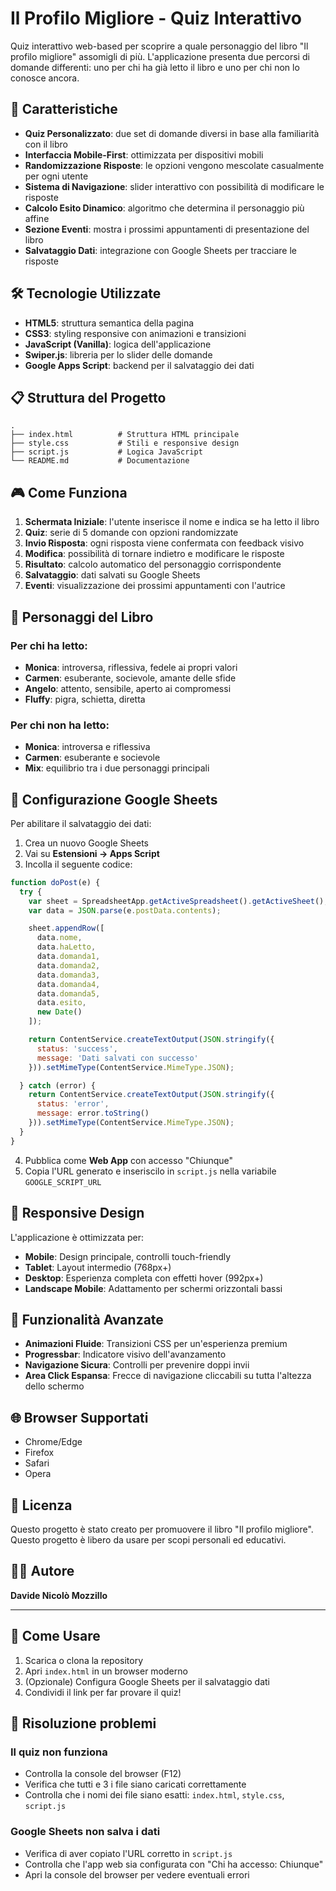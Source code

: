 # Il Profilo Migliore - Quiz Interattivo

Quiz interattivo web-based per scoprire a quale personaggio del libro "Il profilo migliore" assomigli di più. L'applicazione presenta due percorsi di domande differenti: uno per chi ha già letto il libro e uno per chi non lo conosce ancora.

## 🚀 Caratteristiche

- **Quiz Personalizzato**: due set di domande diversi in base alla familiarità con il libro
- **Interfaccia Mobile-First**: ottimizzata per dispositivi mobili
- **Randomizzazione Risposte**: le opzioni vengono mescolate casualmente per ogni utente
- **Sistema di Navigazione**: slider interattivo con possibilità di modificare le risposte
- **Calcolo Esito Dinamico**: algoritmo che determina il personaggio più affine
- **Sezione Eventi**: mostra i prossimi appuntamenti di presentazione del libro
- **Salvataggio Dati**: integrazione con Google Sheets per tracciare le risposte

## 🛠️ Tecnologie Utilizzate

- **HTML5**: struttura semantica della pagina
- **CSS3**: styling responsive con animazioni e transizioni
- **JavaScript (Vanilla)**: logica dell'applicazione
- **Swiper.js**: libreria per lo slider delle domande
- **Google Apps Script**: backend per il salvataggio dei dati

## 📋 Struttura del Progetto

```
.
├── index.html          # Struttura HTML principale
├── style.css           # Stili e responsive design
├── script.js           # Logica JavaScript
└── README.md           # Documentazione
```

## 🎮 Come Funziona

1. **Schermata Iniziale**: l'utente inserisce il nome e indica se ha letto il libro
2. **Quiz**: serie di 5 domande con opzioni randomizzate
3. **Invio Risposta**: ogni risposta viene confermata con feedback visivo
4. **Modifica**: possibilità di tornare indietro e modificare le risposte
5. **Risultato**: calcolo automatico del personaggio corrispondente
6. **Salvataggio**: dati salvati su Google Sheets
7. **Eventi**: visualizzazione dei prossimi appuntamenti con l'autrice

## 🎨 Personaggi del Libro

### Per chi ha letto:
- **Monica**: introversa, riflessiva, fedele ai propri valori
- **Carmen**: esuberante, socievole, amante delle sfide
- **Angelo**: attento, sensibile, aperto ai compromessi
- **Fluffy**: pigra, schietta, diretta

### Per chi non ha letto:
- **Monica**: introversa e riflessiva
- **Carmen**: esuberante e socievole
- **Mix**: equilibrio tra i due personaggi principali

## 🔧 Configurazione Google Sheets

Per abilitare il salvataggio dei dati:

1. Crea un nuovo Google Sheets
2. Vai su **Estensioni → Apps Script**
3. Incolla il seguente codice:

```javascript
function doPost(e) {
  try {
    var sheet = SpreadsheetApp.getActiveSpreadsheet().getActiveSheet();
    var data = JSON.parse(e.postData.contents);

    sheet.appendRow([
      data.nome,
      data.haLetto,
      data.domanda1,
      data.domanda2,
      data.domanda3,
      data.domanda4,
      data.domanda5,
      data.esito,
      new Date()
    ]);

    return ContentService.createTextOutput(JSON.stringify({
      status: 'success',
      message: 'Dati salvati con successo'
    })).setMimeType(ContentService.MimeType.JSON);

  } catch (error) {
    return ContentService.createTextOutput(JSON.stringify({
      status: 'error',
      message: error.toString()
    })).setMimeType(ContentService.MimeType.JSON);
  }
}
```

4. Pubblica come **Web App** con accesso "Chiunque"
5. Copia l'URL generato e inseriscilo in `script.js` nella variabile `GOOGLE_SCRIPT_URL`

## 📱 Responsive Design

L'applicazione è ottimizzata per:
- **Mobile**: Design principale, controlli touch-friendly
- **Tablet**: Layout intermedio (768px+)
- **Desktop**: Esperienza completa con effetti hover (992px+)
- **Landscape Mobile**: Adattamento per schermi orizzontali bassi

## 🎯 Funzionalità Avanzate

- **Animazioni Fluide**: Transizioni CSS per un'esperienza premium
- **Progressbar**: Indicatore visivo dell'avanzamento
- **Navigazione Sicura**: Controlli per prevenire doppi invii
- **Area Click Espansa**: Frecce di navigazione cliccabili su tutta l'altezza dello schermo

## 🌐 Browser Supportati

- Chrome/Edge
- Firefox
- Safari
- Opera

## 📄 Licenza

Questo progetto è stato creato per promuovere il libro "Il profilo migliore".
Questo progetto è libero da usare per scopi personali ed educativi.

## 👨‍💻 Autore

**Davide Nicolò Mozzillo**

---

## 🚀 Come Usare

1. Scarica o clona la repository
2. Apri `index.html` in un browser moderno
3. (Opzionale) Configura Google Sheets per il salvataggio dati
4. Condividi il link per far provare il quiz!

## 🐛 Risoluzione problemi

### Il quiz non funziona
- Controlla la console del browser (F12)
- Verifica che tutti e 3 i file siano caricati correttamente
- Controlla che i nomi dei file siano esatti: `index.html`, `style.css`, `script.js`

### Google Sheets non salva i dati
- Verifica di aver copiato l'URL corretto in `script.js`
- Controlla che l'app web sia configurata con "Chi ha accesso: Chiunque"
- Apri la console del browser per vedere eventuali errori